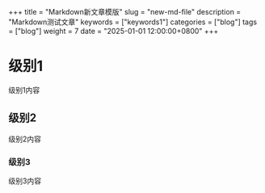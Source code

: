 +++
title = "Markdown新文章模版"
slug = "new-md-file"
description = "Markdown测试文章"
keywords = ["keywords1"]
categories = ["blog"]
tags = ["blog"]
weight = 7
date = "2025-01-01 12:00:00+0800"
+++


# 级别1
级别1内容

## 级别2
级别2内容

### 级别3
级别3内容




